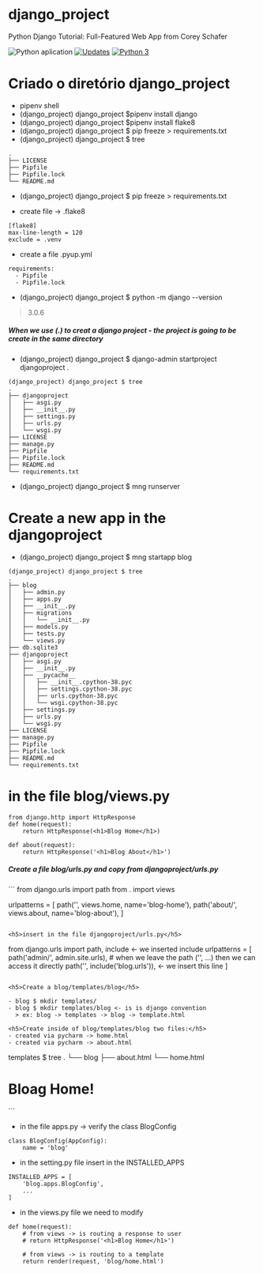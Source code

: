 # django_project

Python Django Tutorial: Full-Featured Web App from Corey Schafer

![Python aplication](https://github.com/jlplautz/django_project/workflows/Python%20aplication/badge.svg)
[![Updates](https://pyup.io/repos/github/jlplautz/django_project/shield.svg)](https://pyup.io/repos/github/jlplautz/django_project/)
[![Python 3](https://pyup.io/repos/github/jlplautz/django_project/python-3-shield.svg)](https://pyup.io/repos/github/jlplautz/django_project/)

# Criado o diretório django_project
- pipenv shell
- (django_project) django_project $pipenv install django
- (django_project) django_project $pipenv install flake8
- (django_project) django_project $ pip freeze > requirements.txt
- (django_project) django_project $ tree
```
.
├── LICENSE
├── Pipfile
├── Pipfile.lock
└── README.md
```
- (django_project) django_project $ pip freeze > requirements.txt

- create file -> .flake8
```
[flake8]
max-line-length = 120
exclude = .venv
```

- create a file .pyup.yml
```
requirements:
  - Pipfile
  - Pipfile.lock
```
- (django_project) django_project $ python -m django --version
> 3.0.6

<h5> When we use (.) to creat a django project - the project is going to be create in the same directory</h5>

- (django_project) django_project $ django-admin startproject djangoproject .
```
(django_project) django_project $ tree
.
├── djangoproject
│   ├── asgi.py
│   ├── __init__.py
│   ├── settings.py
│   ├── urls.py
│   └── wsgi.py
├── LICENSE
├── manage.py
├── Pipfile
├── Pipfile.lock
├── README.md
└── requirements.txt

```

- (django_project) django_project $ mng runserver

# Create a new app in the djangoproject
- (django_project) django_project $ mng startapp blog
```
(django_project) django_project $ tree
.
├── blog
│   ├── admin.py
│   ├── apps.py
│   ├── __init__.py
│   ├── migrations
│   │   └── __init__.py
│   ├── models.py
│   ├── tests.py
│   └── views.py
├── db.sqlite3
├── djangoproject
│   ├── asgi.py
│   ├── __init__.py
│   ├── __pycache__
│   │   ├── __init__.cpython-38.pyc
│   │   ├── settings.cpython-38.pyc
│   │   ├── urls.cpython-38.pyc
│   │   └── wsgi.cpython-38.pyc
│   ├── settings.py
│   ├── urls.py
│   └── wsgi.py
├── LICENSE
├── manage.py
├── Pipfile
├── Pipfile.lock
├── README.md
└── requirements.txt
```

# in the file blog/views.py
```
from django.http import HttpResponse
def home(request):
    return HttpResponse(<h1>Blog Home</h1>)

def about(request):
    return HttpResponse('<h1>Blog About</h1>')
```

<h5>Create a file blog/urls.py and copy from djangoproject/urls.py</h5>
```
from django.urls import path
from . import views

urlpatterns = [
    path('', views.home, name='blog-home'),
    path('about/', views.about, name='blog-about'),
]
```

<h5>insert in the file djangoproject/urls.py</h5>
```
from django.urls import path, include  <- we inserted include
urlpatterns = [
    path('admin/', admin.site.urls),
    # when we leave the path ('', ...) then we can access it directly
    path('', include('blog.urls')), <- we insert this line
]
```

<h5>Create a blog/templates/blog</h5>

- blog $ mkdir templates/
- blog $ mkdir templates/blog <- is is django convention
  > ex: blog -> templates -> blog -> template.html

<h5>Create inside of blog/templates/blog two files:</h5>
- created via pycharm -> home.html
- created via pycharm -> about.html
```
templates $ tree
.
└── blog
    ├── about.html
    └── home.html

<!DOCTYPE html>
<html lang="en">
<head>
    <meta charset="UTF-8">
    <title>Title</title>
</head>
<body>
    <h1>Bloag Home!</h1>
</body>
</html>
```

- in the file apps.py -> verify the class BlogConfig
```
class BlogConfig(AppConfig):
    name = 'blog'
```

- in the setting.py file insert in the INSTALLED_APPS
````
INSTALLED_APPS = [
    'blog.apps.BlogConfig',
    ...
]
````
- in the views.py file we need to modify
```
def home(request):
    # from views -> is routing a response to user
    # return HttpResponse('<h1>Blog Home</h1>')

    # from views -> is routing to a tempĺate
    return render(request, 'blog/home.html')
```